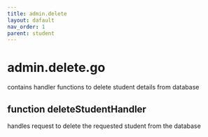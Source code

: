 ```yaml
---
title: admin.delete
layout: dafault
nav_order: 1
parent: student
---
```

# admin.delete.go

contains handler functions to delete student details from database

## function deleteStudentHandler
handles request to delete the requested student from the database